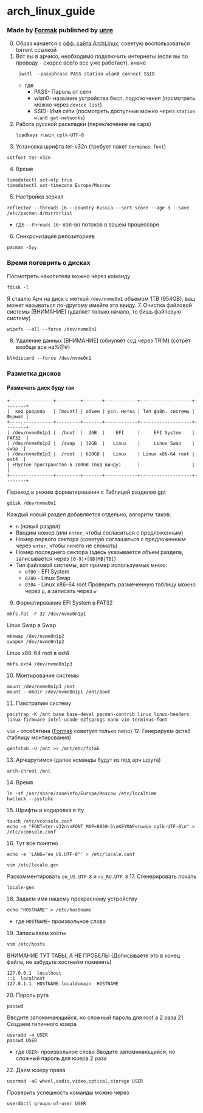 # arch_linux_guide
### Made by [Formak](https://github.com/Formak21) published by [unre](https://github.com/BMSTUunre)
0. Образ качается с [офф. сайта ArchLinux](https://archlinux.org/download/), советую воспользоваться torrent ссылкой
1. Вот вы в арчисо, необходимо подключить интернеты (если вы по проводу - скорее всего все уже работает), иначе
   ```shell
    iwctl --passphrase PASS station wlan0 connect SSID
   ```
   - где
     - PASS- Пароль от сети
     - wlan0- название устройства бесп. подключения (посмотреть можно через `device list`)
     - SSID- Имя сети (посмотреть доступные можно через `station wlan0 get-networks`)
2. Работа русской раскладки (переключение на caps)
   ```shell
   loadkeys ruwin_cplk-UTF-8
   ```
3. Установка шрифта ter-v32n (требует пакет `terminus-font`)
  ```shell
  setfont ter-v32n
  ```
4. Время
  ```shell
  timedatectl set-ntp true
  timedatectl set-timezone Europe/Moscow
  ```
5. Настройка зеркал
  ```shell
  reflector --threads 16 --country Russia --sort score --age 3 --save /etc/pacman.d/mirrorlist
  ```
  - где  `--threads 16`- кол-во потоков в вашем процессоре
6. Синхронизация репозиториев
  ```shell
  pacman -Syy
  ```
### Время поговрить о дисках
Посмотреть накопители можно через команду
  ```shell
  fdisk -l
  ```
Я ставлю Арч на диск с меткой `/dev/nvme0n1` объемом 1TB (954GB), ваш может называться по-другому имейте это ввиду.
7. Очистка файловой системы [ВНИМАНИЕ] (удаляет только начало, то бишь файловую систему)
  ```shell
  wipefs --all --force /dev/nvme0n1
  ```
8. Удаление данных [ВНИМАНИЕ] (обнуляет ссд через TRIM) (сотрёт вообще все на%@#)
  ```shell
  blkdiscard --force /dev/nvme0n1
  ```
### Разметка дисков
#### Размечать диск буду так
  ```
  +----------------+---------+-------+------------+-------------------+--------+
  |  код раздела   | [mount] | объем | усл. метка | Тип файл. системы | Формат |
  +----------------+---------+-------+------------+-------------------+--------+
  | /dev/nvme0n1p1 |  /boot  |  2GB  |    EFI     |     EFI System    | FAT32  |
  | /dev/nvme0n1p2 |  /swap  | 32GB  |   Linux    |     Linux Swap    |  swap  |
  | /dev/nvme0n1p3 |  /root  | 620GB |   Linux    | Linux x86-64 root |  ext4  |
  | +Пустое пространство в 300GB (под винду)      |                   |        |
  +----------------+---------+-------+------------+-------------------+--------+
  ```
Переход в режим форматирования с Таблицей разделов gpt
  ```shell
  gdisk /dev/nvme0n1
  ```
Каждый новый раздел добавляется отдельно, алгоритм таков:
- `n` (новый раздел)
- Вводим номер (или `enter`, чтобы согласиться с предложенным)
- Номер первого сектора (советую соглашаться с предложенным через `enter`, чтобы ничего не сломать)
- Номер последнего сектора (здесь указывается объем раздела, записывается через `[0-9]+[GB|MB|TB]`)
- Тип файловой системы, вот пример используемых мною:
  - `ef00` - EFI System
  - `8200` - Linux Swap
  - `8304` - Linux x86-64 root
Проверить размеченную таблицу можно через `p`, а записать через `w`
9. Форматирование
  EFI System в FAT32
  ```shell
  mkfs.fat -F 32 /dev/nvme0n1p1
  ```
  Linux Swap в Swap
  ```shell 
  mkswap /dev/nvme0n1p2
  swapon /dev/nvme0n1p2
  ```
  Linux x86-64 root в ext4
  ```shell
  mkfs.ext4 /dev/nvme0n1p3
  ```
10. Монтирование системы
   ```shell
   mount /dev/nvme0n1p3 /mnt
   mount --mkdir /dev/nvme0n1p1 /mnt/boot
   ```
11. Пакстрапим систему
   ```shell
   pacstrap -K /mnt base base-devel pacman-contrib linux linux-headers linux-firmware intel-ucode e2fsprogs nano vim terminus-font
   ```
   `vim` - отсебятина ([Formak](https://github.com/Formak21) советует только nano)
12. Генерируем фстаб (таблицу монтирования)
   ```shell
   genfstab -U /mnt >> /mnt/etc/fstab
   ```
13. Aрчшрутимся (далее команды будут из под арч шрута)
   ```shell
   arch-chroot /mnt
   ```
14. Время
   ```shell
   ln -sf /usr/share/zoneinfo/Europe/Moscow /etc/localtime
   hwclock --systohc
   ```
15. Шрифты и кодировка в tty
   ```shell
   touch /etc/vconsole.conf
   echo -e "FONT=ter-v32n\nFONT_MAP=8859-5\nKEYMAP=ruwin_cplk-UTF-8\n" > /etc/vconsole.conf
   ```
16. Тут все понятно
   ```shell
   echo -e 'LANG="en_US.UTF-8"' > /etc/locale.conf
   ```
   ```shell
   vim /etc/locale.gen
   ```
   Раскомментировать `en_US.UTF-8` и `ru_RU.UTF-8`
17. Cгенерировать локаль
   ```shell
   locale-gen
   ```
18. Задаем имя нашему прекрасному устройству
   ```shell
   echo "HOSTNAME" > /etc/hostname
   ```
   - где `HOSTNAME`- произвольное слово
19. Записываем хосты
   ```shell
   vim /etc/hosts
   ```
   ВНИМАНИЕ ТУТ ТАБЫ, А НЕ ПРОБЕЛЫ
   (Дописываете это в конец файла, не забудьте хостнейм поменять)
   ```
   127.0.0.1  localhost
   ::1  localhost
   127.0.1.1  HOSTNAME.localdomain  HOSTNAME
   ```
20. Пароль рута
   ```shell
   passwd
   ```
   Вводите запоминающийся, но сложный пароль для root`a 2 раза
21. Создаем типичного юзера
   ```shell
   useradd -m USER
   passwd USER
   ```
   - где `USER`- произвольное слово
   Вводите запоминающийся, но сложный пароль для юзера 2 раза
22. Даем юзеру права
   ```shell
   usermod -aG wheel,audio,video,optical,storage USER
   ```
   Проверить успешность команды можно через
   ```shell
   userdbctl groups-of-user USER
   ```
   

